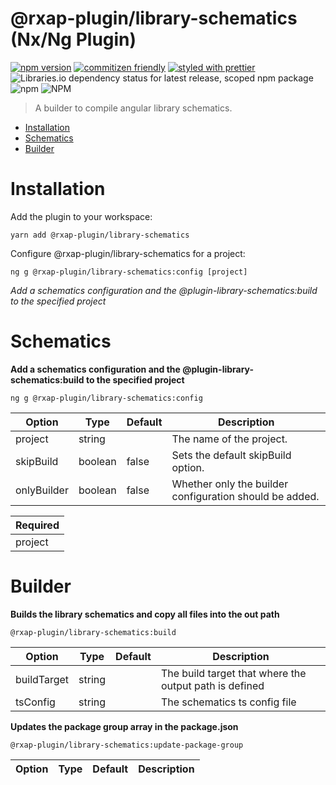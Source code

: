 @rxap-plugin/library-schematics (Nx/Ng Plugin)
======

[![npm version](https://img.shields.io/npm/v/@rxap-plugin/library-schematics?style=flat-square)](https://www.npmjs.com/package/@rxap-plugin/library-schematics)
[![commitizen friendly](https://img.shields.io/badge/commitizen-friendly-brightgreen.svg?style=flat-square)](https://commitizen.github.io/cz-cli/)
[![styled with prettier](https://img.shields.io/badge/styled_with-prettier-ff69b4.svg?style=flat-square)](https://github.com/prettier/prettier)
![Libraries.io dependency status for latest release, scoped npm package](https://img.shields.io/librariesio/release/npm/@rxap-plugin/library-schematics)
![npm](https://img.shields.io/npm/dm/@rxap-plugin/library-schematics)
![NPM](https://img.shields.io/npm/l/@rxap-plugin/library-schematics)

> A builder to compile angular library schematics.

- [Installation](#installation)
- [Schematics](#schematics)
- [Builder](#builder)

# Installation

Add the plugin to your workspace:


```
yarn add @rxap-plugin/library-schematics
```


Configure @rxap-plugin/library-schematics for a project:

```
ng g @rxap-plugin/library-schematics:config [project]
```

*Add a schematics configuration and the @plugin-library-schematics:build to the specified project*

# Schematics


**Add a schematics configuration and the @plugin-library-schematics:build to the specified project**

```
ng g @rxap-plugin/library-schematics:config
```

Option | Type | Default | Description
--- | --- | --- | ---
project | string |  | The name of the project.
skipBuild | boolean | false | Sets the default skipBuild option.
onlyBuilder | boolean | false | Whether only the builder configuration should be added.

| Required |
| --- |
| project |


# Builder


**Builds the library schematics and copy all files into the out path**

```
@rxap-plugin/library-schematics:build
```

Option | Type | Default | Description
--- | --- | --- | ---
buildTarget | string |  | The build target that where the output path is defined
tsConfig | string |  | The schematics ts config file


**Updates the package group array in the package.json**

```
@rxap-plugin/library-schematics:update-package-group
```

Option | Type | Default | Description
--- | --- | --- | ---



